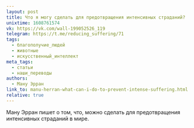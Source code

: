 ```yaml
---
layout: post
title: Что я могу сделать для предотвращения интенсивных страданий?
unixtime: 1608761574
vk: https://vk.com/wall-199052526_119
telegram: https://t.me/reducing_suffering/71
tags:
  - благополучие_людей
  - животные
  - искусственный_интеллект
meta_tags:
  - статьи
  - наши_переводы
authors:
  - Ману Эрран
link_to: manu-herran-what-can-i-do-to-prevent-intense-suffering.html
relative: true
---
```

Ману Эрран пишет о том, что, можно сделать для предотвращения интенсивных страданий в мире.